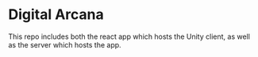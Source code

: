 # Digital Arcana
This repo includes both the react app which hosts the Unity client, as well as the server which hosts the app.
